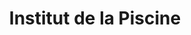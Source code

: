---
title: "Institut de la Piscine"
url: /joue-les-tours/institut-de-la-piscine/
shop: tourbillon
---